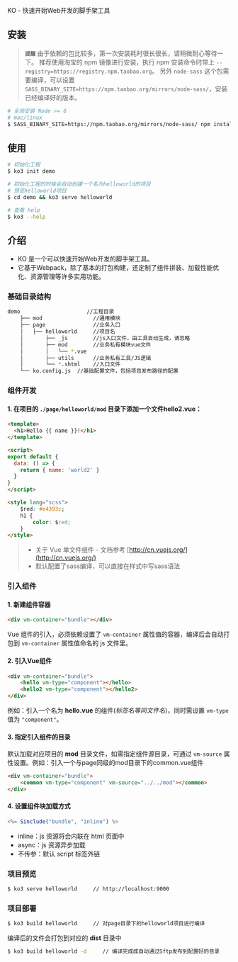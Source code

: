 KO - 快速开始Web开发的脚手架工具

## 安装

> **`提醒`**
由于依赖的包比较多，第一次安装耗时很长很长，请稍微耐心等待一下。
推荐使用淘宝的 npm 镜像进行安装，执行 npm 安装命令时带上 `--registry=https://registry.npm.taobao.org`。
另外 `node-sass` 这个包需要编译，可以设置 `SASS_BINARY_SITE=https://npm.taobao.org/mirrors/node-sass/`，安装已经编译好的版本。

```sh
# 全局安装 Node >= 6
# mac/linux
$ SASS_BINARY_SITE=https://npm.taobao.org/mirrors/node-sass/ npm install -g ko3 --registry=https://registry.npm.taobao.org
```

## 使用

```sh
# 初始化工程
$ ko3 init demo

# 初始化工程的时候会自动创建一个名为helloworld的项目
# 预览helloworld项目
$ cd demo && ko3 serve helloworld

# 查看 help
$ ko3 --help
```

## 介绍

- KO 是一个可以快速开始Web开发的脚手架工具。
- 它基于Webpack，除了基本的打包构建，还定制了组件拼装、加载性能优化、资源管理等许多实用功能。


### 基础目录结构

```sh
demo                     //工程目录
	├── mod                //通用模块
	├── page               //业务入口
	│   ├── helloworld     //项目名
	│       ├── _js        //js入口文件，由工具自动生成，请忽略
	│       ├── mod        //业务私有模块vue文件
	│       │   └── *.vue 
	│       ├── utils      //业务私有工具/JS逻辑
	│       └── *.shtml    //入口文件
	└── ko.config.js  //基础配置文件，包括项目发布路径的配置
```

### 组件开发

#### 1. 在项目的 `./page/helloworld/mod` 目录下添加一个文件hello2.vue：
```html
<template>
  <h1>Hello {{ name }}!</h1>
</template>

<script>
export default {
  data: () => {
    return { name: 'world2' }
  }
}
</script>

<style lang="scss">
	$red: #e4393c;
	h1 {
		color: $red;
	}
</style>
```

> - 关于 Vue 单文件组件 - 文档参考 [http://cn.vuejs.org/](http://cn.vuejs.org/)
> - 默认配置了sass编译，可以直接在样式中写sass语法



### 引入组件

#### 1. 新建组件容器
```html
<div vm-container="bundle"></div>
```
Vue 组件的引入，必须依赖设置了 `vm-container` 属性值的容器，编译后会自动打包到 `vm-container` 属性值命名的 js 文件里。

#### 2. 引入Vue组件
```html
<div vm-container="bundle">  	
	<hello vm-type="component"></hello>
	<hello2 vm-type="component"></hello2>
</div>
```

例如：引入一个名为 **hello.vue** 的组件(*标签名等同文件名*)，同时需设置 `vm-type` 值为 `"component"`。

#### 3. 指定引入组件的目录

默认加载对应项目的 **mod** 目录文件，如需指定组件源目录，可通过 `vm-source` 属性设置。例如：引入一个与page同级的mod目录下的common.vue组件

```html
<div vm-container="bundle">  	
	<common vm-type="component" vm-source="../../mod"></common>
</div>
```

#### 4. 设置组件块加载方式

```js
<%= Sinclude("bundle", "inline") %>
```
- inline：js 资源将会内联在 html 页面中
- async：js 资源异步加载
- 不传参：默认 script 标签外链

### 项目预览

```sh
$ ko3 serve helloworld     // http://localhost:9000
```

### 项目部署

```sh
$ ko3 build helloworld     // 对page目录下的helloworld项目进行编译
```
编译后的文件会打包到对应的 **dist** 目录中

```sh
$ ko3 build helloworld -d     // 编译完成成自动通过Sftp发布到配置好的目录
```


